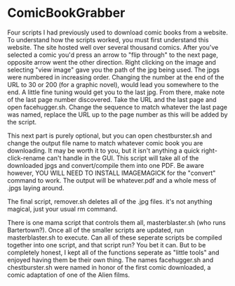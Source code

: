 # ComicBookGrabber

Four scripts I had previously used to download comic books from a website.  To understand how the scripts worked, you must first
understand this website.  The site hosted well over several thousand comics.  After you've selected a comic you'd press an arrow to
"flip through" to the next page, opposite arrow went the other direction.  Right clicking on the image and selecting "view image"
gave you the path of the jpg being used.  The jpgs were numbered in increasing order.  Changing the number at the end of the URL to 
30 or 200 (for a graphic novel), would lead you somewhere to the end. A little fine tuning would get you to the last jpg.  From 
there, make note of the last page number discovered.  Take the URL and the last page and open facehugger.sh.  Change the sequence
to match whatever the last page was named, replace the URL up to the page number as this will be added by the script. 

This next part is purely optional, but you can open chestburster.sh and change the output file name to match whatever comic book 
you are downloading.  It may be worth it to you, but it isn't anything a quick right-click-rename can't handle in the GUI.  This
script will take all of the downloaded jpgs and convert/compile them into one PDF.  Be aware however, YOU WILL NEED TO INSTALL 
IMAGEMAGICK for the "convert" command to work.  The output will be whatever.pdf and a whole mess of .jpgs laying around.

The final script, remover.sh deletes all of the .jpg files.  it's not anything magical, just your usual rm command.  

There is one mama script that controls them all, masterblaster.sh (who runs Bartertown?).  Once all of the smaller scripts are 
updated, run masterblaster.sh to execute.  Can all of these seperate scripts be compiled together into one script, and that script
run? You bet it can.  But to be completely honest, I kept all of the functions seperate as "little tools" and enjoyed having them 
be their own thing.  The names facehugger.sh and chestburster.sh were named in honor of the first comic downloaded, a comic 
adaptation of one of the Alien films.  
